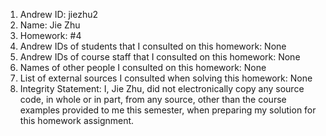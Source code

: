 1) Andrew ID: jiezhu2
2) Name: Jie Zhu
3) Homework: #4
4) Andrew IDs of students that I consulted on this homework: None
5) Andrew IDs of course staff that I consulted on this homework: None
6) Names of other people I consulted on this homework: None
7) List of external sources I consulted when solving this homework: None
8) Integrity Statement: I, Jie Zhu, did not electronically copy any
          source code, in whole or in part, from any source, other than the course
          examples provided to me this semester, when preparing my solution for this
          homework assignment.
